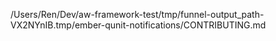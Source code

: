/Users/Ren/Dev/aw-framework-test/tmp/funnel-output_path-VX2NYnIB.tmp/ember-qunit-notifications/CONTRIBUTING.md